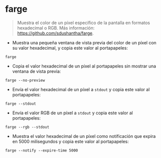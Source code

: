 # farge

> Muestra el color de un píxel específico de la pantalla en formatos hexadecimal o RGB.
> Más información: <https://github.com/sdushantha/farge>.

- Muestra una pequeña ventana de vista previa del color de un píxel con su valor hexadecimal, y copia este valor al portapapeles:

`farge`

- Copia el valor hexadecimal de un píxel al portapapeles sin mostrar una ventana de vista previa:

`farge --no-preview`

- Envía el valor hexadecimal de un píxel a `stdout` y copia este valor al portapapeles:

`farge --stdout`

- Envía el valor RGB de un píxel a `stdout` y copia este valor al portapapeles:

`farge --rgb --stdout`

- Muestra el valor hexadecimal de un píxel como notificación que expira en 5000 milisegundos y copia este valor al portapapeles:

`farge --notify --expire-time 5000`
